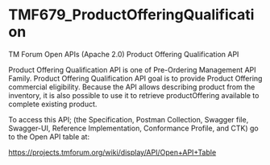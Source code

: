 # TMF679_ProductOfferingQualification
TM Forum Open APIs (Apache 2.0) Product Offering Qualification API

Product Offering Qualification API is one of Pre-Ordering Management API Family. Product Offering Qualification API goal is to provide Product Offering commercial eligibility. Because the API allows describing product from the inventory, it is also possible to use it to retrieve productOffering available to complete existing product.

To access this API; (the Specification, Postman Collection, Swagger file, Swagger-UI, Reference Implementation, Conformance Profile, and CTK) go to the Open API table at:

https://projects.tmforum.org/wiki/display/API/Open+API+Table
